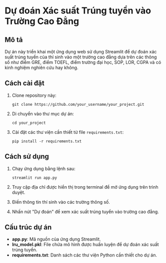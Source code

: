 # Dự đoán Xác suất Trúng tuyển vào Trường Cao Đẳng

## Mô tả
Dự án này triển khai một ứng dụng web sử dụng Streamlit để dự đoán xác suất trúng tuyển của thí sinh vào một trường cao đẳng dựa trên các thông số như điểm GRE, điểm TOEFL, điểm trường đại học, SOP, LOR, CGPA và có kinh nghiệm nghiên cứu hay không.

## Cách cài đặt
1. Clone repository này:

    ```
    git clone https://github.com/your_username/your_project.git
    ```

2. Di chuyển vào thư mục dự án:

    ```
    cd your_project
    ```

3. Cài đặt các thư viện cần thiết từ file `requirements.txt`:

    ```
    pip install -r requirements.txt
    ```

## Cách sử dụng
1. Chạy ứng dụng bằng lệnh sau:

    ```
    streamlit run app.py
    ```

2. Truy cập địa chỉ được hiển thị trong terminal để mở ứng dụng trên trình duyệt.

3. Điền thông tin thí sinh vào các trường thông số.

4. Nhấn nút "Dự đoán" để xem xác suất trúng tuyển vào trường cao đẳng.

## Cấu trúc dự án
- **app.py**: Mã nguồn của ứng dụng Streamlit.
- **lru_model.pkl**: File chứa mô hình được huấn luyện để dự đoán xác suất trúng tuyển.
- **requirements.txt**: Danh sách các thư viện Python cần thiết cho dự án.
